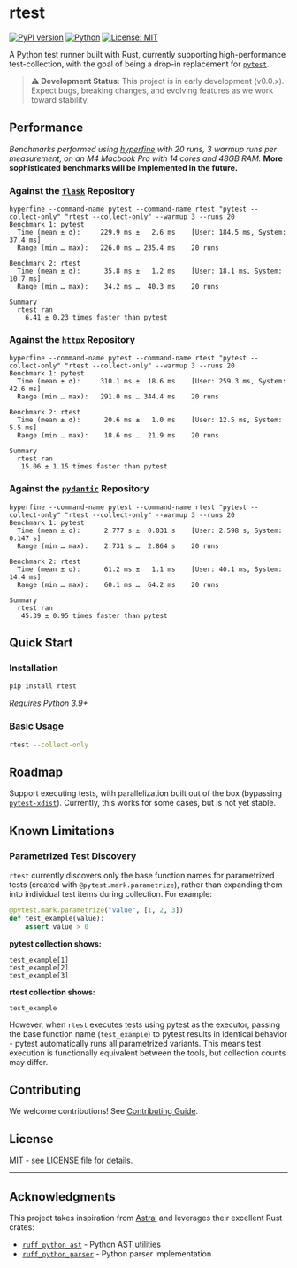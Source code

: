 # rtest

[![PyPI version](https://badge.fury.io/py/rtest.svg)](https://badge.fury.io/py/rtest)
[![Python](https://img.shields.io/pypi/pyversions/rtest.svg)](https://pypi.org/project/rtest/)
[![License: MIT](https://img.shields.io/badge/License-MIT-yellow.svg)](https://opensource.org/licenses/MIT)

A Python test runner built with Rust, currently supporting high-performance test-collection, with the goal of being a drop-in replacement for [`pytest`](https://pytest.org).

> **⚠️ Development Status**: This project is in early development (v0.0.x). Expect bugs, breaking changes, and evolving features as we work toward stability.

## Performance

*Benchmarks performed using [hyperfine](https://github.com/sharkdp/hyperfine) with 20 runs, 3 warmup runs per measurement, on an M4 Macbook Pro with 14 cores and 48GB RAM.* **More sophisticated benchmarks will be implemented in the future.**

### Against the [`flask`](https://github.com/pallets/flask) Repository
```
hyperfine --command-name pytest --command-name rtest "pytest --collect-only" "rtest --collect-only" --warmup 3 --runs 20
Benchmark 1: pytest
  Time (mean ± σ):     229.9 ms ±   2.6 ms    [User: 184.5 ms, System: 37.4 ms]
  Range (min … max):   226.0 ms … 235.4 ms    20 runs
 
Benchmark 2: rtest
  Time (mean ± σ):      35.8 ms ±   1.2 ms    [User: 18.1 ms, System: 10.7 ms]
  Range (min … max):    34.2 ms …  40.3 ms    20 runs
 
Summary
  rtest ran
    6.41 ± 0.23 times faster than pytest
```

### Against the [`httpx`](https://github.com/encode/httpx) Repository
```
hyperfine --command-name pytest --command-name rtest "pytest --collect-only" "rtest --collect-only" --warmup 3 --runs 20
Benchmark 1: pytest
  Time (mean ± σ):     310.1 ms ±  18.6 ms    [User: 259.3 ms, System: 42.6 ms]
  Range (min … max):   291.0 ms … 344.4 ms    20 runs
 
Benchmark 2: rtest
  Time (mean ± σ):      20.6 ms ±   1.0 ms    [User: 12.5 ms, System: 5.5 ms]
  Range (min … max):    18.6 ms …  21.9 ms    20 runs
 
Summary
  rtest ran
   15.06 ± 1.15 times faster than pytest
```

### Against the [`pydantic`](https://github.com/pydantic/pydantic) Repository
```
hyperfine --command-name pytest --command-name rtest "pytest --collect-only" "rtest --collect-only" --warmup 3 --runs 20
Benchmark 1: pytest
  Time (mean ± σ):      2.777 s ±  0.031 s    [User: 2.598 s, System: 0.147 s]
  Range (min … max):    2.731 s …  2.864 s    20 runs
 
Benchmark 2: rtest
  Time (mean ± σ):      61.2 ms ±   1.1 ms    [User: 40.1 ms, System: 14.4 ms]
  Range (min … max):    60.1 ms …  64.2 ms    20 runs
 
Summary
  rtest ran
   45.39 ± 0.95 times faster than pytest
```

## Quick Start

### Installation

```bash
pip install rtest
```

*Requires Python 3.9+*

### Basic Usage

```bash
rtest --collect-only
```

## Roadmap
Support executing tests, with parallelization built out of the box (bypassing [`pytest-xdist`](https://pypi.org/project/pytest-xdist/)). Currently, this works for some cases, but is not yet stable.

## Known Limitations

### Parametrized Test Discovery
`rtest` currently discovers only the base function names for parametrized tests (created with `@pytest.mark.parametrize`), rather than expanding them into individual test items during collection. For example:

```python
@pytest.mark.parametrize("value", [1, 2, 3])
def test_example(value):
    assert value > 0
```

**pytest collection shows:**
```
test_example[1]
test_example[2] 
test_example[3]
```

**rtest collection shows:**
```
test_example
```

However, when `rtest` executes tests using pytest as the executor, passing the base function name (`test_example`) to pytest results in identical behavior - pytest automatically runs all parametrized variants. This means test execution is functionally equivalent between the tools, but collection counts may differ.

## Contributing

We welcome contributions! See [Contributing Guide](CONTRIBUTING.rst).

## License

MIT - see [LICENSE](LICENSE) file for details.

---

## Acknowledgments

This project takes inspiration from [Astral](https://astral.sh) and leverages their excellent Rust crates:
- [`ruff_python_ast`](https://github.com/astral-sh/ruff/tree/main/crates/ruff_python_ast) - Python AST utilities
- [`ruff_python_parser`](https://github.com/astral-sh/ruff/tree/main/crates/ruff_python_parser) - Python parser implementation
